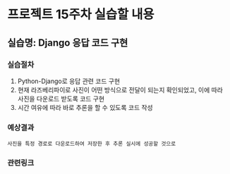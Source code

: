 # 프로젝트 15주차 실습할 내용

## 실습명: Django 응답 코드 구현

### 실습절차
1. Python-Django로 응답 관련 코드 구현
2. 현재 라즈베리파이로 사진이 어떤 방식으로 전달이 되는지 확인되었고, 이에 따라 사진을 다운로드 받도록 코드 구현
3. 시간 여유에 따라 바로 추론을 할 수 있도록 코드 작성

### 예상결과
```
사진을 특정 경로로 다운로드하여 저장한 후 추론 실시에 성공할 것으로 
```

### 관련링크

